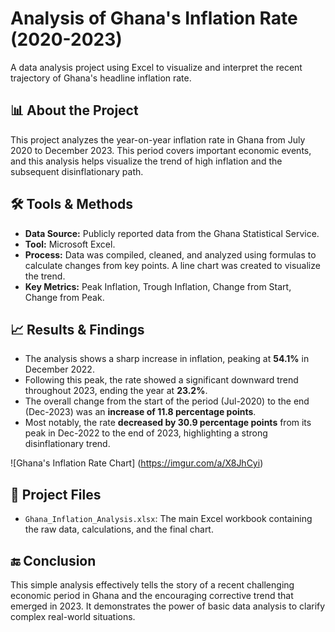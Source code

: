 # Analysis of Ghana's Inflation Rate (2020-2023)

A data analysis project using Excel to visualize and interpret the recent trajectory of Ghana's headline inflation rate.

## 📊 About the Project

This project analyzes the year-on-year inflation rate in Ghana from July 2020 to December 2023. This period covers important economic events, and this analysis helps visualize the trend of high inflation and the subsequent disinflationary path.

## 🛠️ Tools & Methods

- **Data Source:** Publicly reported data from the Ghana Statistical Service.
- **Tool:** Microsoft Excel.
- **Process:** Data was compiled, cleaned, and analyzed using formulas to calculate changes from key points. A line chart was created to visualize the trend.
- **Key Metrics:** Peak Inflation, Trough Inflation, Change from Start, Change from Peak.

## 📈 Results & Findings

- The analysis shows a sharp increase in inflation, peaking at **54.1%** in December 2022.
- Following this peak, the rate showed a significant downward trend throughout 2023, ending the year at **23.2%**.
- The overall change from the start of the period (Jul-2020) to the end (Dec-2023) was an **increase of 11.8 percentage points**.
- Most notably, the rate **decreased by 30.9 percentage points** from its peak in Dec-2022 to the end of 2023, highlighting a strong disinflationary trend.

![Ghana's Inflation Rate Chart] (https://imgur.com/a/X8JhCyi)

## 📁 Project Files

- `Ghana_Inflation_Analysis.xlsx`: The main Excel workbook containing the raw data, calculations, and the final chart.

## 🔚 Conclusion

This simple analysis effectively tells the story of a recent challenging economic period in Ghana and the encouraging corrective trend that emerged in 2023. It demonstrates the power of basic data analysis to clarify complex real-world situations.
